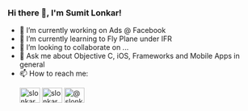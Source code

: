 ### Hi there 👋, I'm Sumit Lonkar!

- 🔭 I’m currently working on Ads @ Facebook
- 🌱 I’m currently learning to Fly Plane under IFR
- 👯 I’m looking to collaborate on ...
- 💬 Ask me about Objective C, iOS, Frameworks and Mobile Apps in general
- 📫 How to reach me: <p><a href="https://linkedin.com/in/slonkar" target="blank"><img align="center" src="https://raw.githubusercontent.com/rahuldkjain/github-profile-readme-generator/master/src/images/icons/Social/linked-in-alt.svg" alt="slonkar" height="30" width="40" /></a>
<a href="https://stackoverflow.com/users/slonkar" target="blank"><img align="center" src="https://raw.githubusercontent.com/rahuldkjain/github-profile-readme-generator/master/src/images/icons/Social/stack-overflow.svg" alt="slonkar" height="30" width="40" /></a>
<a href="https://medium.com/@slonkar" target="blank"><img align="center" src="https://raw.githubusercontent.com/rahuldkjain/github-profile-readme-generator/master/src/images/icons/Social/medium.svg" alt="@slonkar" height="30" width="40" /></a>
</p>


